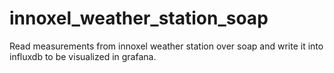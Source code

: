 # innoxel_weather_station_soap
Read measurements from innoxel weather station over soap and write it into influxdb to be visualized in grafana.
